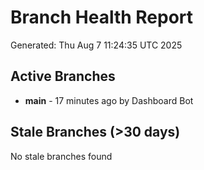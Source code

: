 # Branch Health Report
Generated: Thu Aug  7 11:24:35 UTC 2025

## Active Branches
- **main** - 17 minutes ago by Dashboard Bot

## Stale Branches (>30 days)
No stale branches found
